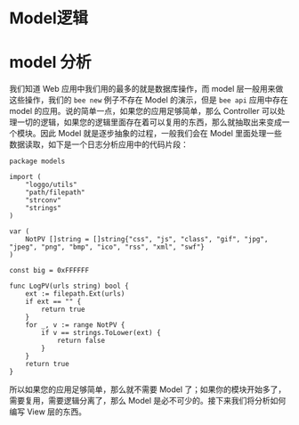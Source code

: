 # Model逻辑

# model 分析

我们知道 Web 应用中我们用的最多的就是数据库操作，而 model 层一般用来做这些操作，我们的 `bee new` 例子不存在 Model 的演示，但是 `bee api` 应用中存在 model 的应用。说的简单一点，如果您的应用足够简单，那么 Controller 可以处理一切的逻辑，如果您的逻辑里面存在着可以复用的东西，那么就抽取出来变成一个模块。因此 Model 就是逐步抽象的过程，一般我们会在 Model 里面处理一些数据读取，如下是一个日志分析应用中的代码片段：

```
package models

import (
    "loggo/utils"
    "path/filepath"
    "strconv"
    "strings"
)

var (
    NotPV []string = []string{"css", "js", "class", "gif", "jpg", "jpeg", "png", "bmp", "ico", "rss", "xml", "swf"}
)

const big = 0xFFFFFF

func LogPV(urls string) bool {
    ext := filepath.Ext(urls)
    if ext == "" {
        return true
    }
    for _, v := range NotPV {
        if v == strings.ToLower(ext) {
            return false
        }
    }
    return true
}
```

所以如果您的应用足够简单，那么就不需要 Model 了；如果你的模块开始多了，需要复用，需要逻辑分离了，那么 Model 是必不可少的。接下来我们将分析如何编写 View 层的东西。